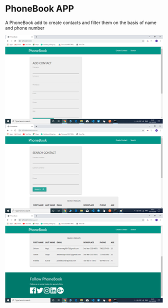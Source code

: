 # PhoneBook APP
A PhoneBook add to create contacts and filter them on the basis of name and phone number

![Image](img1.png)
![Image](img2.png)
![Image](img3.png)
